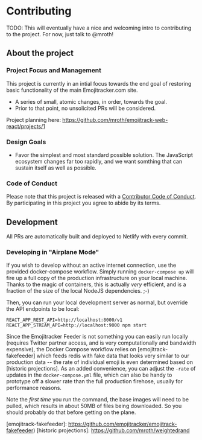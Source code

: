 # Contributing

TODO: This will eventually have a nice and welcoming intro to contributing to
the project. For now, just talk to @mroth!

## About the project

### Project Focus and Management

This project is currently in an intial focus towards the end goal of restoring
basic functionality of the main Emojitracker.com site.

-   A series of small, atomic changes, in order, towards the goal.
-   Prior to that point, no unsolicited PRs will be considered.

Project planning here: https://github.com/mroth/emojitrack-web-react/projects/1

### Design Goals

-   Favor the simplest and most standard possible solution. The JavaScript
    ecosystem changes far too rapidly, and we want somthing that can sustain
    itself as well as possible.

### Code of Conduct

Please note that this project is released with a [Contributor Code of
Conduct](CODE_OF_CONDUCT.md). By participating in this project you agree to
abide by its terms.

## Development

All PRs are automatically built and deployed to Netlify with every commit.

### Developing in "Airplane Mode"

If you wish to develop without an active internet connection, use the provided
docker-compose workflow. Simply running `docker-compose up` will fire up a full
copy of the production infrastructure on your local machine. Thanks to the magic
of containers, this is actually _very_ efficient, and is a fraction of the size
of the local NodeJS dependencies. ;-)

Then, you can run your local development server as normal, but override the API
endpoints to be local:

    REACT_APP_REST_API=http://localhost:8000/v1 REACT_APP_STREAM_API=http://localhost:9000 npm start

Since the Emojitracker Feeder is not something you can easily run locally
(requires Twitter partner access, and is very computationally and bandwidth
expensive), the Docker Compose workflow relies on [emojitrack-fakefeeder] which
feeds redis with fake data that looks very similar to our production data -- the
rate of individual emoji is even determined based on [historic projections]. As
an added convenience, you can adjust the `-rate` of updates in the
`docker-compose.yml` file, which can also be handy to prototype off a slower
rate than the full production firehose, usually for performance reasons.

Note the _first time_ you run the command, the base images will need to be
pulled, which results in about 50MB of files being downloaded. So you should
probably do that before getting on the plane.

[emojitrack-fakefeeder]: https://github.com/emojitracker/emojitrack-fakefeeder)
[historic projections]: https://github.com/mroth/weightedrand
